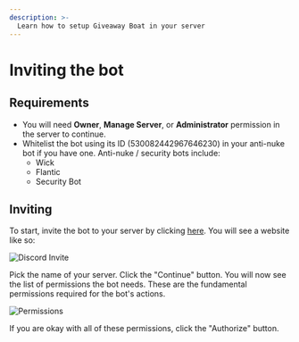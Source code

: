 ```yaml
---
description: >-
  Learn how to setup Giveaway Boat in your server
---
```

# Inviting the bot

## Requirements

- You will need **Owner**, **Manage Server**, or **Administrator** permission in the server to continue.
- Whitelist the bot using its ID (530082442967646230) in your anti-nuke bot if you have one. Anti-nuke / security bots include:
  - Wick
  - Flantic
  - Security Bot

## Inviting

To start, invite the bot to your server by clicking [here](https://giveaway.boats/invite).
You will see a website like so:

![Discord Invite](https://i.imgur.com/iBNGa6T.png)

Pick the name of your server. Click the "Continue" button.
You will now see the list of permissions the bot needs. These are the fundamental permissions required for the bot's actions.

![Permissions](https://i.imgur.com/veYnVST.png)

If you are okay with all of these permissions, click the "Authorize" button.
